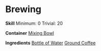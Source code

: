 <!-- TITLE: Black Coffee -->
<!-- SUBTITLE: Bitter, but in a good way -->

# Brewing
**Skill**
Minimum: 0
Trivial: 20

**Container**
[Mixing Bowl](mixing-bowl)

**Ingredients**
[Bottle of Water](bottle-of-water)
[Ground Coffee](ground-coffee)